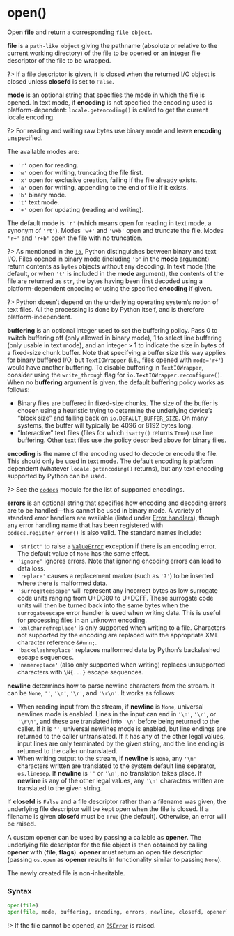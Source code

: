 # open()

Open **file** and return a corresponding `file object`.

**file** is a `path-like object` giving the pathname (absolute or relative to the current working directory) of the file to be opened or an integer file descriptor of the file to be wrapped.

?> If a file descriptor is given, it is closed when the returned I/O object is closed unless **closefd** is set to `False`.

**mode** is an optional string that specifies the mode in which the file is opened. In text mode, if **encoding** is not specified the encoding used is platform-dependent: `locale.getencoding()` is called to get the current locale encoding. 

?> For reading and writing raw bytes use binary mode and leave **encoding** unspecified.

The available modes are:
- `'r'` open for reading.
- `'w'` open for writing, truncating the file first.
- `'x'` open for exclusive creation, failing if the file already exists.
- `'a'` open for writing, appending to the end of file if it exists.
- `'b'` binary mode.
- `'t'` text mode.
- `'+'` open for updating (reading and writing).

The default mode is `'r'` (which means open for reading in text mode, a synonym of `'rt'`). Modes `'w+'` and `'w+b'` open and truncate the file. Modes `'r+'` and `'r+b'` open the file with no truncation.

?> As mentioned in the [`io`](/modules/io.md), Python distinguishes between binary and text I/O. Files opened in binary mode (including `'b'` in the **mode** argument) return contents as `bytes` objects without any decoding. In text mode (the default, or when `'t'` is included in the **mode** argument), the contents of the file are returned as `str`, the bytes having been first decoded using a platform-dependent encoding or using the specified **encoding** if given.

?> Python doesn’t depend on the underlying operating system’s notion of text files. All the processing is done by Python itself, and is therefore platform-independent.

**buffering** is an optional integer used to set the buffering policy. Pass 0 to switch buffering off (only allowed in binary mode), 1 to select line buffering (only usable in text mode), and an integer > 1 to indicate the size in bytes of a fixed-size chunk buffer. Note that specifying a buffer size this way applies for binary buffered I/O, but `TextIOWrapper` (i.e., files opened with `mode='r+'`) would have another buffering. To disable buffering in `TextIOWrapper`, consider using the `write_through` flag for `io.TextIOWrapper.reconfigure()`. When no **buffering** argument is given, the default buffering policy works as follows:
- Binary files are buffered in fixed-size chunks. The size of the buffer is chosen using a heuristic trying to determine the underlying device’s “block size” and falling back on `io.DEFAULT_BUFFER_SIZE`. On many systems, the buffer will typically be 4096 or 8192 bytes long.
- “Interactive” text files (files for which `isatty()` returns `True`) use line buffering. Other text files use the policy described above for binary files.

**encoding** is the name of the encoding used to decode or encode the file. This should only be used in text mode. The default encoding is platform dependent (whatever `locale.getencoding()` returns), but any text encoding supported by Python can be used.

?> See the [`codecs`](/modules/codecs.md) module for the list of supported encodings.

**errors** is an optional string that specifies how encoding and decoding errors are to be handled—this cannot be used in binary mode. A variety of standard error handlers are available (listed under [Error handlers](/modules/codecs.md)), though any error handling name that has been registered with `codecs.register_error()` is also valid. The standard names include:
- `'strict'` to raise a [`ValueError`](/exceptions/ValueError.md) exception if there is an encoding error. The default value of `None` has the same effect.
- `'ignore'` ignores errors. Note that ignoring encoding errors can lead to data loss.
- `'replace'` causes a replacement marker (such as `'?'`) to be inserted where there is malformed data.
- `'surrogateescape'` will represent any incorrect bytes as low surrogate code units ranging from U+DC80 to U+DCFF. These surrogate code units will then be turned back into the same bytes when the `surrogateescape` error handler is used when writing data. This is useful for processing files in an unknown encoding.
- `'xmlcharrefreplace'` is only supported when writing to a file. Characters not supported by the encoding are replaced with the appropriate XML character reference `&#nnn;`.
- `'backslashreplace'` replaces malformed data by Python’s backslashed escape sequences.
- `'namereplace'` (also only supported when writing) replaces unsupported characters with `\N{...}` escape sequences.

**newline** determines how to parse newline characters from the stream. It can be `None`, `''`, `'\n'`, `'\r'`, and `'\r\n'`. It works as follows:
- When reading input from the stream, if **newline** is `None`, universal newlines mode is enabled. Lines in the input can end in `'\n'`, `'\r'`, or `'\r\n'`, and these are translated into `'\n'` before being returned to the caller. If it is `''`, universal newlines mode is enabled, but line endings are returned to the caller untranslated. If it has any of the other legal values, input lines are only terminated by the given string, and the line ending is returned to the caller untranslated.
- When writing output to the stream, if **newline** is `None`, any `'\n'` characters written are translated to the system default line separator, `os.linesep`. If **newline** is `''` or `'\n'`, no translation takes place. If **newline** is any of the other legal values, any `'\n'` characters written are translated to the given string.

If **closefd** is `False` and a file descriptor rather than a filename was given, the underlying file descriptor will be kept open when the file is closed. If a filename is given **closefd** must be `True` (the default). Otherwise, an error will be raised.

A custom opener can be used by passing a callable as **opener**. The underlying file descriptor for the file object is then obtained by calling **opener** with (**file**, **flags**). **opener** must return an open file descriptor (passing `os.open` as **opener** results in functionality similar to passing `None`).

The newly created file is non-inheritable.

### Syntax

```python
open(file)
open(file, mode, buffering, encoding, errors, newline, closefd, opener)
```

!> If the file cannot be opened, an [`OSError`](/exceptions/OSError.md) is raised.
